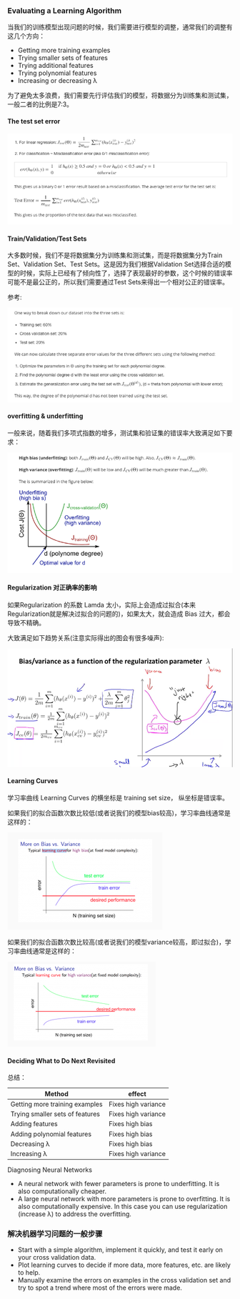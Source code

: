 ### Evaluating a Learning  Algorithm

当我们的训练模型出现问题的时候，我们需要进行模型的调整，通常我们的调整有这几个方向：

* Getting more training examples
* Trying smaller sets of features
* Trying additional features
* Trying polynomial features
* Increasing or decreasing λ

为了避免太多浪费，我们需要先行评估我们的模型，将数据分为训练集和测试集，一般二者的比例是7:3。

#### The test set error

![](assets/19.png)

#### Train/Validation/Test Sets

大多数时候，我们不是将数据集分为训练集和测试集，而是将数据集分为Train Set、Validation Set、Test Sets。这是因为我们根据Validation Set选择合适的模型的时候，实际上已经有了倾向性了，选择了表现最好的参数，这个时候的错误率可能不是最公正的，所以我们需要通过Test Sets来得出一个相对公正的错误率。

参考:

![](assets/20.png)

#### overfitting & underfitting

一般来说，随着我们多项式指数的增多，测试集和验证集的错误率大致满足如下要求：

![](assets/21.png)

#### Regularization 对正确率的影响

如果Regularization 的系数 Lamda 太小，实际上会造成过拟合(本来Regularization就是解决过拟合的问题的)，如果太大，就会造成 Bias 过大，都会导致不精确。

大致满足如下趋势关系(注意实际得出的图会有很多噪声):

![](assets/22.png)


#### Learning Curves

学习率曲线 Learning Curves 的横坐标是 training set size， 纵坐标是错误率。

如果我们的拟合函数次数比较低(或者说我们的模型bias较高)，学习率曲线通常是这样的：

![](assets/23.png)

如果我们的拟合函数次数比较高(或者说我们的模型variance较高，即过拟合)，学习率曲线通常是这样的：

![](assets/24.png)

#### Deciding What to Do Next Revisited

总结：

|Method|effect|
|-----|-----|
|Getting more training examples|Fixes high variance|
|Trying smaller sets of features|Fixes high variance|
|Adding features|Fixes high bias|
|Adding polynomial features|Fixes high bias|
|Decreasing λ|Fixes high bias|
|Increasing λ|Fixes high variance|


Diagnosing Neural Networks

* A neural network with fewer parameters is prone to underfitting. It is also computationally cheaper.
* A large neural network with more parameters is prone to overfitting. It is also computationally expensive. In this case you can use regularization (increase λ) to address the overfitting.

### 解决机器学习问题的一般步骤

* Start with a simple algorithm, implement it quickly, and test it early on your cross validation data.   
* Plot learning curves to decide if more data, more features, etc. are likely to help.   
* Manually examine the errors on examples in the cross validation set and try to spot a trend where most of the errors were made.




